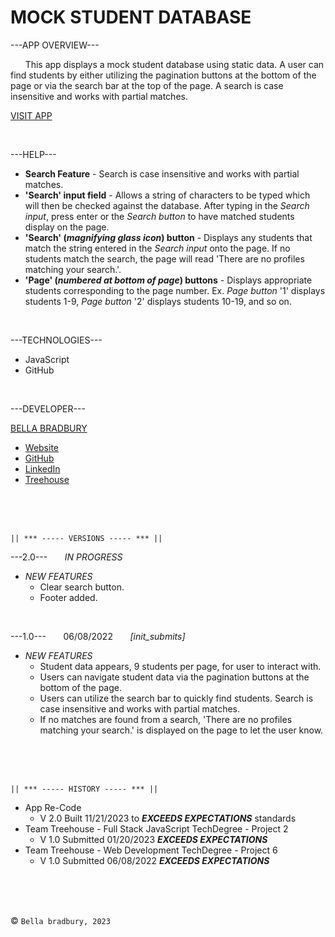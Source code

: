# MOCK STUDENT DATABASE


---APP OVERVIEW---

  &nbsp; &nbsp; &nbsp; This app displays a mock student database using static data. A user can find students by either utilizing the pagination buttons at the bottom of the page or via the search bar at the top of the page. A search is case insensitive and works with partial matches.

  [VISIT APP](https://bellabradbury.github.io/Student-Database/)

</br>

---HELP---
  - **Search Feature** - Search is case insensitive and works with partial matches. 
  - **'Search' input field** - Allows a string of characters to be typed which will then be checked against the database. After typing in the *Search input*, press enter or the *Search button* to have matched students display on the page. 
  - **'Search' (*magnifying glass icon*) button** - Displays any students that match the string entered in the *Search input* onto the page. If no students match the search, the page will read 'There are no profiles matching your search.'.
  - **'Page' (*numbered at bottom of page*) buttons** - Displays appropriate students corresponding to the page number. Ex. *Page button* '1' displays students 1-9, *Page button* '2' displays students 10-19, and so on.

</br>

---TECHNOLOGIES---
  - JavaScript
  - GitHub

</br>

---DEVELOPER---

[BELLA BRADBURY](https://bellabradbury.github.io/)
  - [Website](https://bellabradbury.github.io/)
  - [GitHub](https://github.com/bellabradbury)
  - [LinkedIn](https://www.linkedin.com/in/bella-bradbury/)
  - [Treehouse](https://teamtreehouse.com/profiles/bellabradbury)

</br>
</br>
</br>

`|| *** ----- VERSIONS ----- *** ||`

---2.0--- &nbsp; &nbsp; &nbsp; *IN PROGRESS*
  - *NEW FEATURES*
    - Clear search button.
    - Footer added.

</br>

---1.0--- &nbsp; &nbsp; &nbsp; 06/08/2022 &nbsp; &nbsp; &nbsp; *[init_submits]*
  - *NEW FEATURES*
    - Student data appears, 9 students per page, for user to interact with.
    - Users can navigate student data via the pagination buttons at the bottom of the page.
    - Users can utilize the search bar to quickly find students. Search is case insensitive and works with partial matches.
    - If no matches are found from a search, 'There are no profiles matching your search.' is displayed on the page to let the user know.

</br>
</br>
</br>

`|| *** ----- HISTORY ----- *** ||`

- App Re-Code
  - V 2.0 Built 11/21/2023 to ***EXCEEDS EXPECTATIONS*** standards
- Team Treehouse - Full Stack JavaScript TechDegree - Project 2
  - V 1.0 Submitted 01/20/2023 ***EXCEEDS EXPECTATIONS***
- Team Treehouse - Web Development TechDegree - Project 6
  - V 1.0 Submitted 06/08/2022 ***EXCEEDS EXPECTATIONS***

</br>
</br>
</br>

&copy; `Bella bradbury, 2023`



